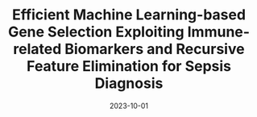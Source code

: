 ---
title: "Efficient Machine Learning-based Gene Selection Exploiting Immune-related Biomarkers and Recursive Feature Elimination for Sepsis Diagnosis"
collection: publications
permalink: /publication/paper5
excerpt: 'We develop a novel approach leverage the effectiveness of Principal Component Analysis and Machine Learning to select potential gene biomarker.'
date: 2023-10-01
venue: ' International Symposium on Information and Communication Technology (SOICT 2023)'
paperurl: 'https://longvd336.github.io/files/soict2023-6182.pdf'
citation: 'Please cite this paper via IEEE citation format'
---